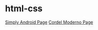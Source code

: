 # html-css

<a href="https://felippepacomio.github.io/html-css/desafios/d010/index.html">Simply Android Page</a>
<a href="https://felippepacomio.github.io/html-css/desafios/d012/index.html">Cordel Moderno Page</a>